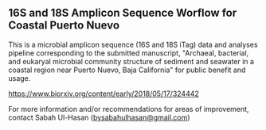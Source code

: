 ## 16S and 18S Amplicon Sequence Worflow for Coastal Puerto Nuevo 

This is a microbial amplicon sequence (16S and 18S iTag) data and analyses pipeline corresponding to the submitted manuscript, "Archaeal, bacterial, and eukaryal microbial community structure of sediment and seawater in a coastal region near Puerto Nuevo, Baja California" for public benefit and usage. 

https://www.biorxiv.org/content/early/2018/05/17/324442

For more information and/or recommendations for areas of improvement, contact Sabah Ul-Hasan (bysabahulhasan@gmail.com)
